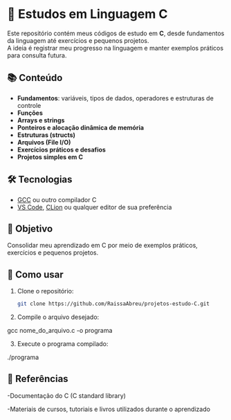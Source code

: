 # 🔵 Estudos em Linguagem C  

Este repositório contém meus códigos de estudo em **C**, desde fundamentos da linguagem até exercícios e pequenos projetos.  
A ideia é registrar meu progresso na linguagem e manter exemplos práticos para consulta futura.  

## 📚 Conteúdo  
- **Fundamentos**: variáveis, tipos de dados, operadores e estruturas de controle  
- **Funções**  
- **Arrays e strings**  
- **Ponteiros e alocação dinâmica de memória**  
- **Estruturas (structs)**  
- **Arquivos (File I/O)**  
- **Exercícios práticos e desafios**  
- **Projetos simples em C**  

## 🛠️ Tecnologias  
- [GCC](https://gcc.gnu.org/) ou outro compilador C  
- [VS Code](https://code.visualstudio.com/), [CLion](https://www.jetbrains.com/clion/) ou qualquer editor de sua preferência  

## 🎯 Objetivo  
Consolidar meu aprendizado em C por meio de exemplos práticos, exercícios e pequenos projetos.  

## 📌 Como usar  
1. Clone o repositório:  
   ```bash
   git clone https://github.com/RaissaAbreu/projetos-estudo-C.git
   
2. Compile o arquivo desejado:


gcc nome_do_arquivo.c -o programa


3. Execute o programa compilado:

./programa

## 📖 Referências

-Documentação do C (C standard library)

-Materiais de cursos, tutoriais e livros utilizados durante o aprendizado
